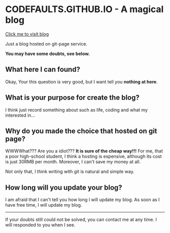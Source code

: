 # CODEFAULTS.GITHUB.IO - A magical blog

<a href="http://codefaults.com">Click me to visit blog</a>

Just a blog hosted on git-page service.

**You may have some doubts, see below.**

## What here I can found?

Okay, Your this question is very good, but I want tell you **nothing at here**.

## What is your purpose for create the blog?

I think just record something about such as life, coding and what my interested in...

## Why do you made the choice that hosted on git page?

WWWWhat??? Are you a idiot??? **It is sure of the cheap way!!!** For me, that a poor high-school student, I think a hosting is expensive, although its cost is just 30RMB per month. Moreover, I can't save my money at all.

Not only that, I think writing with git is natural and simple way.

## How long will you update your blog?

I am afraid that I can't tell you how long I will update my blog. As soon as I have free time, I will update my blog.

---

If your doubts still could not be solved, you can contact me at any time. I will responded to you when I see.
